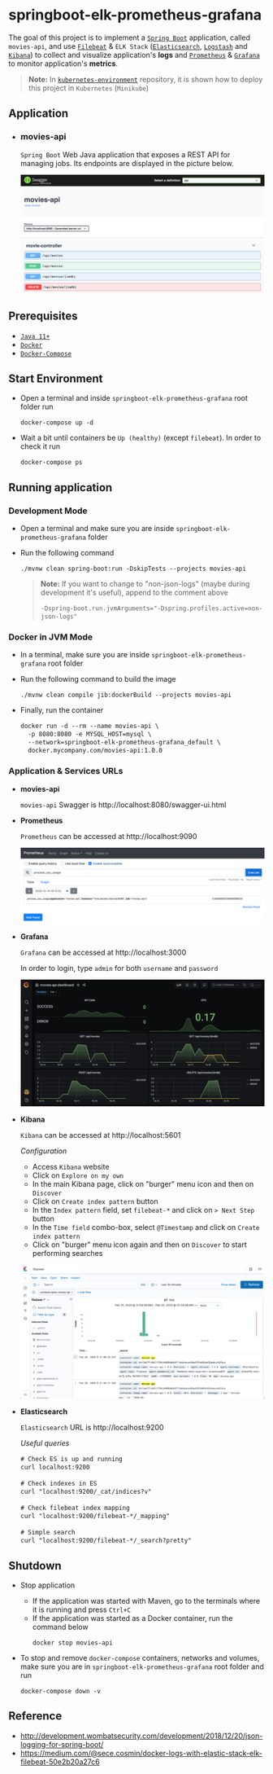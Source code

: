 # springboot-elk-prometheus-grafana

The goal of this project is to implement a [`Spring Boot`](https://docs.spring.io/spring-boot/docs/current/reference/htmlsingle/) application, called `movies-api`, and use [`Filebeat`](https://www.elastic.co/beats/filebeat) & `ELK Stack` ([`Elasticsearch`](https://www.elastic.co/elasticsearch), [`Logstash`](https://www.elastic.co/logstash) and [`Kibana`](https://www.elastic.co/kibana)) to collect and visualize application's **logs** and [`Prometheus`](https://prometheus.io/) & [`Grafana`](https://grafana.com/) to monitor application's **metrics**.

> **Note:** In [`kubernetes-environment`](https://github.com/ivangfr/kubernetes-environment/tree/master/movies-api-elk-prometheus-grafana) repository, it is shown how to deploy this project in `Kubernetes` (`Minikube`)

## Application

- ### movies-api

  `Spring Boot` Web Java application that exposes a REST API for managing jobs. Its endpoints are displayed in the picture below.

  ![movies-api](images/movies-api-swagger.png)

## Prerequisites

- [`Java 11+`](https://www.oracle.com/java/technologies/javase-jdk11-downloads.html)
- [`Docker`](https://www.docker.com/)
- [`Docker-Compose`](https://docs.docker.com/compose/install/)

## Start Environment

- Open a terminal and inside `springboot-elk-prometheus-grafana` root folder run
  ```
  docker-compose up -d
  ```

- Wait a bit until containers be `Up (healthy)` (except `filebeat`). In order to check it run
  ```
  docker-compose ps
  ```

## Running application

### Development Mode

- Open a terminal and make sure you are inside `springboot-elk-prometheus-grafana` folder

- Run the following command
  ```
  ./mvnw clean spring-boot:run -DskipTests --projects movies-api
  ```
  > **Note:** If you want to change to "non-json-logs" (maybe during development it's useful), append to the comment above
  > ```
  > -Dspring-boot.run.jvmArguments="-Dspring.profiles.active=non-json-logs"
  > ```

### Docker in JVM Mode

- In a terminal, make sure you are inside `springboot-elk-prometheus-grafana` root folder

- Run the following command to build the image
  ```
  ./mvnw clean compile jib:dockerBuild --projects movies-api
  ```

- Finally, run the container
  ```
  docker run -d --rm --name movies-api \
    -p 8080:8080 -e MYSQL_HOST=mysql \
    --network=springboot-elk-prometheus-grafana_default \
    docker.mycompany.com/movies-api:1.0.0
  ```

### Application & Services URLs

- **movies-api**
  
  `movies-api` Swagger is http://localhost:8080/swagger-ui.html

- **Prometheus**

  `Prometheus` can be accessed at http://localhost:9090

  ![prometheus](images/prometheus.png)

- **Grafana**

  `Grafana` can be accessed at http://localhost:3000

  In order to login, type `admin` for both `username` and `password`

  ![grafana](images/grafana.png)

- **Kibana**

  `Kibana` can be accessed at http://localhost:5601

  _Configuration_

  - Access `Kibana` website
  - Click on `Explore on my own`
  - In the main Kibana page, click on "burger" menu icon and then on `Discover`
  - Click on `Create index pattern` button
  - In the `Index pattern` field, set `filebeat-*` and click on `> Next Step` button
  - In the `Time field` combo-box, select `@Timestamp` and click on `Create index pattern`
  - Click on "burger" menu icon again and then on `Discover` to start performing searches
  
  ![kibana](images/kibana.png)

- **Elasticsearch**

  `Elasticsearch` URL is http://localhost:9200

  _Useful queries_
  ```
  # Check ES is up and running
  curl localhost:9200
  
  # Check indexes in ES
  curl "localhost:9200/_cat/indices?v"
  
  # Check filebeat index mapping
  curl "localhost:9200/filebeat-*/_mapping"
  
  # Simple search
  curl "localhost:9200/filebeat-*/_search?pretty"
  ```

## Shutdown

- Stop application

  - If the application was started with Maven, go to the terminals where it is running and press `Ctrl+C`
  - If the application was started as a Docker container, run the command below
    ```
    docker stop movies-api
    ```

- To stop and remove `docker-compose` containers, networks and volumes, make sure you are in `springboot-elk-prometheus-grafana` root folder and run
  ```
  docker-compose down -v
  ```

## Reference

- http://development.wombatsecurity.com/development/2018/12/20/json-logging-for-spring-boot/
- https://medium.com/@sece.cosmin/docker-logs-with-elastic-stack-elk-filebeat-50e2b20a27c6